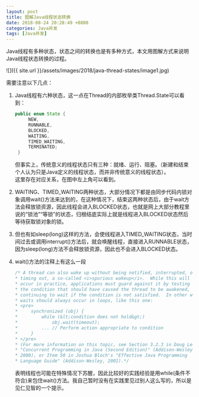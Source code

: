 ```yaml
---
layout: post
title: 图解Java线程状态转换
date: 2018-08-24 20:28:49 +0800
categories: Java并发
tags: [Java并发]
---
```


Java线程有多种状态，状态之间的转换也是有多种方式，本文用图解方式来说明Java线程状态转换的过程。

![]({{ site.url }}/assets/images/2018/java-thread-states/image1.jpg)

需要注意以下几点：

1. Java线程有六种状态，这一点在Thread的内部枚举类Thread.State可以看到：

   ```java
   public enum State {
        NEW,
        RUNNABLE,
        BLOCKED,
        WAITING,
        TIMED_WAITING,
        TERMINATED;
    }
   ```
   但事实上，传统意义的线程状态只有三种：就绪、运行、阻塞。（新建和结束个人认为只是Java定义的线程状态，而并非传统意义的线程状态）。  
   这里存在对应关系，在图中左上角可以看到。
2. WAITING、TIMED_WAITING两种状态，大部分情况下都是由同步代码内锁对象调用wait()方法来达到的，在这种情况下，结束这两种状态后，由于wait方法会释放锁资源，因此线程会进入BLOCKED状态，也就是网上大部分教程里说的“锁池”“等锁”的状态，归根结底实际上就是线程进入BLOCKED状态然后等待获取锁对象的锁。
3. 但也有如sleep(long)这样的方法，会使线程进入TIMED_WAITING状态，当时间过去或调用interrupt()方法后，就会唤醒线程，直接进入RUNNABLE状态，因为sleep(long)方法不会释放锁资源，因此也不会进入BLOCKED状态。
4. wait()方法的注释上有这么一段

   ```java
   /* A thread can also wake up without being notified, interrupted, or
   * timing out, a so-called <i>spurious wakeup</i>.  While this will rarely
   * occur in practice, applications must guard against it by testing for
   * the condition that should have caused the thread to be awakened, and
   * continuing to wait if the condition is not satisfied.  In other words,
   * waits should always occur in loops, like this one:
   * <pre>
   *     synchronized (obj) {
   *         while (&lt;condition does not hold&gt;)
   *             obj.wait(timeout);
   *         ... // Perform action appropriate to condition
   *     }
   * </pre>
   * (For more information on this topic, see Section 3.2.3 in Doug Lea's
   * "Concurrent Programming in Java (Second Edition)" (Addison-Wesley,
   * 2000), or Item 50 in Joshua Bloch's "Effective Java Programming
   * Language Guide" (Addison-Wesley, 2001).*/
   ```

   表明线程也可能在特殊情况下苏醒，因此比较好的实践经验是用while(条件不符合)来包住wait()方法。我自己暂时没有在实践里见过别人这么写的，所以是见仁见智的一个提示。